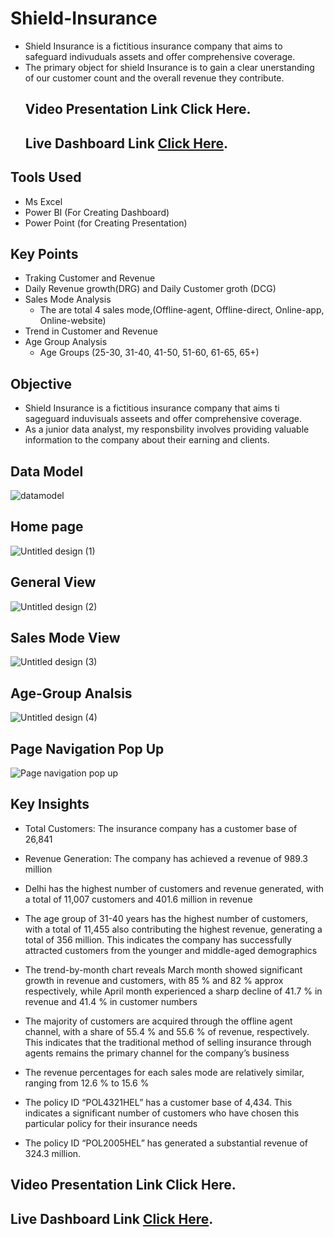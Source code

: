 # Shield-Insurance 
* Shield Insurance is a fictitious insurance company that aims to safeguard indivuduals assets and offer comprehensive coverage.
* The primary object for shield Insurance is to gain a clear unerstanding of our customer count and the overall revenue they contribute.
  ## Video Presentation Link Click Here.
  ## Live Dashboard Link [Click Here](https://app.powerbi.com/groups/me/reports/6fb6842e-8e1d-45c7-84b9-45207aff19ab/ReportSection51c9be0bed8b37cddcc4?experience=power-bi&bookmarkGuid=Bookmarkf0ef9ce4b24f441762c6).

## Tools Used
* Ms Excel 
* Power BI (For Creating Dashboard)
* Power Point (for Creating Presentation)
  
## Key Points 
* Traking Customer and Revenue 
* Daily Revenue growth(DRG) and Daily Customer groth (DCG)
* Sales Mode Analysis 
  - The are total 4 sales mode,(Offline-agent, Offline-direct, Online-app, Online-website)
* Trend in Customer and Revenue
* Age Group Analysis
  - Age Groups (25-30, 31-40, 41-50, 51-60, 61-65, 65+)

## Objective
* Shield Insurance is a fictitious insurance company that aims ti sageguard induvisuals asseets and offer comprehensive coverage.
* As a junior data analyst, my responsbility involves providing valuable information to the company about their earning and clients.
   


## Data Model

![datamodel](https://github.com/Gouhar01/Shield-Insurance/assets/141431067/9043b5e6-c843-48c3-8933-a9c0b5246dcb)

## Home page 

![Untitled design (1)](https://github.com/Gouhar01/Shield-Insurance/assets/141431067/191f35e6-8006-4db3-a1c2-8bd445d59244)

## General View
![Untitled design (2)](https://github.com/Gouhar01/Shield-Insurance/assets/141431067/5a09ef75-88a8-413d-8e07-55391c2f123d)


## Sales Mode View
![Untitled design (3)](https://github.com/Gouhar01/Shield-Insurance/assets/141431067/fc2f7c5d-14d5-4efa-a407-e00407398ccf)


## Age-Group Analsis
![Untitled design (4)](https://github.com/Gouhar01/Shield-Insurance/assets/141431067/631ae0e7-e42d-45b0-9436-f6e54ee41ee3)


## Page Navigation Pop Up
![Page navigation pop up](https://github.com/Gouhar01/Shield-Insurance/assets/141431067/70f81110-5beb-4597-b505-71f2bac1a1e6)

## Key Insights
* Total Customers: The insurance company has a customer base of 26,841

* Revenue Generation: The company has achieved a revenue of 989.3 million

* Delhi has the highest number of customers and revenue generated, with a total of 11,007 customers and 401.6 million in revenue

* The age group of 31-40 years has the highest number of customers, with a total of 11,455 also contributing the highest revenue, generating a total of 356 million. This indicates the company has successfully attracted customers from the younger and middle-aged demographics

* The trend-by-month chart reveals March month showed significant growth in revenue and customers, with 85 % and 82 % approx respectively, while April month experienced a sharp decline of 41.7 % in revenue and 41.4 % in customer numbers

* The majority of customers are acquired through the offline agent channel, with a share of 55.4 % and 55.6 % of revenue, respectively. This indicates that the traditional method of selling insurance through agents remains the primary channel for the company’s business

* The revenue percentages for each sales mode are relatively similar, ranging from 12.6 % to 15.6 %

* The policy ID “POL4321HEL” has a customer base of 4,434. This indicates a significant number of customers who have chosen this particular policy for their insurance needs

* The policy ID “POL2005HEL” has generated a substantial revenue of 324.3 million.

## Video Presentation Link Click Here.
## Live Dashboard Link [Click Here](https://app.powerbi.com/groups/me/reports/6fb6842e-8e1d-45c7-84b9-45207aff19ab/ReportSection51c9be0bed8b37cddcc4?experience=power-bi&bookmarkGuid=Bookmarkf0ef9ce4b24f441762c6).


